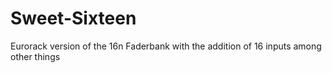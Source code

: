 # Sweet-Sixteen
Eurorack version of the 16n Faderbank with the addition of 16 inputs among other things
